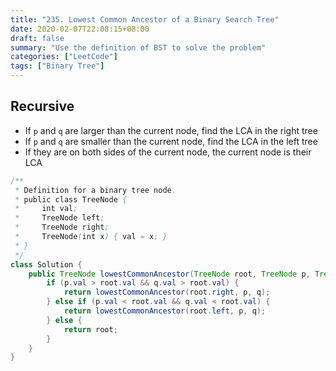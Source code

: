 ```yaml
---
title: "235. Lowest Common Ancestor of a Binary Search Tree"
date: 2020-02-07T22:08:15+08:00
draft: false
summary: "Use the definition of BST to solve the problem"
categories: ["LeetCode"]
tags: ["Binary Tree"]
---
```


## Recursive

* If `p` and `q` are larger than the current node, find the LCA in the right tree
* If `p` and `q` are smaller than the current node, find the LCA in the left tree
* If they are on both sides of the current node, the current node is their LCA

```java
/**
 * Definition for a binary tree node.
 * public class TreeNode {
 *     int val;
 *     TreeNode left;
 *     TreeNode right;
 *     TreeNode(int x) { val = x; }
 * }
 */
class Solution {
    public TreeNode lowestCommonAncestor(TreeNode root, TreeNode p, TreeNode q) {
        if (p.val > root.val && q.val > root.val) {
            return lowestCommonAncestor(root.right, p, q);
        } else if (p.val < root.val && q.val < root.val) {
            return lowestCommonAncestor(root.left, p, q);
        } else {
            return root;
        }
    }
}
```

